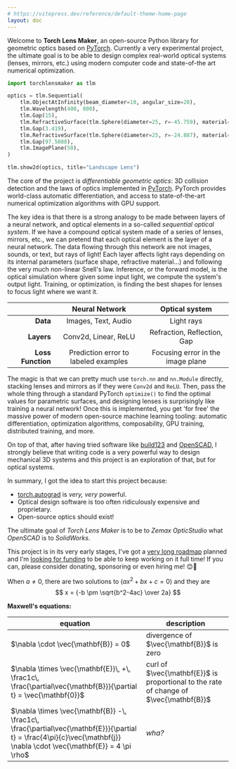 ```yaml
---
# https://vitepress.dev/reference/default-theme-home-page
layout: doc
---
```


<LogoTitle/>

<Badges/>

Welcome to **Torch Lens Maker**, an open-source Python library for geometric
optics based on [PyTorch](https://pytorch.org/). Currently a very experimental
project, the ultimate goal is to be able to design complex real-world optical
systems (lenses, mirrors, etc.) using modern computer code and state-of-the art
numerical optimization.

<TLMViewer/>

```python
import torchlensmaker as tlm

optics = tlm.Sequential(
    tlm.ObjectAtInfinity(beam_diameter=10, angular_size=20),
    tlm.Wavelength(400, 800),
    tlm.Gap(15),
    tlm.RefractiveSurface(tlm.Sphere(diameter=25, r=-45.759), material="BK7"),
    tlm.Gap(3.419),
    tlm.RefractiveSurface(tlm.Sphere(diameter=25, r=-24.887), material="air"),
    tlm.Gap(97.5088),
    tlm.ImagePlane(50),
)

tlm.show2d(optics, title="Landscape Lens")
```

<div class="tlmviewer" data-url="./examples/landscape.json"></div>

The core of the project is *differentiable geometric optics*: 3D collision
detection and the laws of optics implemented in [PyTorch](https://pytorch.org/).
PyTorch provides world-class automatic differentiation, and access to
state-of-the-art numerical optimization algorithms with GPU support.

The key idea is that there is a strong analogy to be made between layers of a
neural network, and optical elements in a so-called *sequential optical system*.
If we have a compound optical system made of a series of lenses, mirrors, etc.,
we can pretend that each optical element is the layer of a neural network. The
data flowing through this network are not images, sounds, or text, but rays of
light! Each layer affects light rays depending on its internal parameters
(surface shape, refractive material...) and following the very much non-linear
Snell's law. Inference, or the forward model, is the optical simulation where
given some input light, we compute the system's output light. Training, or
optimization, is finding the best shapes for lenses to focus light where we want&nbsp;it.

<div class="center-table" markdown>

|                   |          **Neural Network**          |        **Optical system**         |
| ----------------: | :----------------------------------: | :-------------------------------: |
|          **Data** |         Images, Text, Audio          |            Light rays             |
|        **Layers** |         Conv2d, Linear, ReLU         |    Refraction, Reflection, Gap    |
| **Loss Function** | Prediction error to labeled examples | Focusing error in the image plane |

</div>

The magic is that we can pretty much use `torch.nn` and `nn.Module` directly,
stacking lenses and mirrors as if they were `Conv2d` and `ReLU`. Then, pass the
whole thing through a standard PyTorch `optimize()` to find the optimal values
for parametric surfaces, and designing lenses is surprisingly like training a
neural network! Once this is implemented, you get 'for free' the massive power
of modern open-source machine learning tooling: automatic differentiation,
optimization algorithms, composability, GPU training, distributed training, and
more.

On top of that, after having tried software like
[build123](https://build123d.readthedocs.io/en/latest/) and
[OpenSCAD](https://openscad.org/), I strongly believe that writing code is a very
powerful way to design mechanical 3D systems and this project is an exploration
of that, but for optical systems.

In summary, I got the idea to start this project because:

* [torch.autograd](https://pytorch.org/docs/stable/autograd.html) is *very, very* powerful.
* Optical design software is too often ridiculously expensive and proprietary.
* Open-source optics should exist!

The ultimate goal of _Torch Lens Maker_ is to be to _Zemax OpticStudio_ what _OpenSCAD_ is to _SolidWorks_.

This project is in its very early stages, I've got a [very long roadmap](/about/#roadmap) planned
and I'm [looking for funding](/about/#funding) to be able to keep working on it full time! If you
can, please consider donating, sponsoring or even hiring me! 😊💚

When $a \ne 0$, there are two solutions to $(ax^2 + bx + c = 0)$ and they are
$$ x = {-b \pm \sqrt{b^2-4ac} \over 2a} $$

**Maxwell's equations:**

| equation                                                                                                                                                                  | description                                                                            |
| ------------------------------------------------------------------------------------------------------------------------------------------------------------------------- | -------------------------------------------------------------------------------------- |
| $\nabla \cdot \vec{\mathbf{B}}  = 0$                                                                                                                                      | divergence of $\vec{\mathbf{B}}$ is zero                                               |
| $\nabla \times \vec{\mathbf{E}}\, +\, \frac1c\, \frac{\partial\vec{\mathbf{B}}}{\partial t}  = \vec{\mathbf{0}}$                                                          | curl of $\vec{\mathbf{E}}$ is proportional to the rate of change of $\vec{\mathbf{B}}$ |
| $\nabla \times \vec{\mathbf{B}} -\, \frac1c\, \frac{\partial\vec{\mathbf{E}}}{\partial t} = \frac{4\pi}{c}\vec{\mathbf{j}}    \nabla \cdot \vec{\mathbf{E}} = 4 \pi \rho$ | _wha?_                                                                                 |
